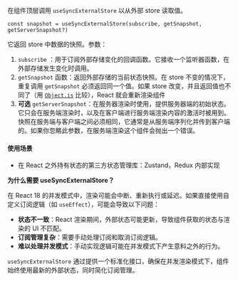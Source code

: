 在组件顶层调用 `useSyncExternalStore` 以从外部 store 读取值。

```
const snapshot = useSyncExternalStore(subscribe, getSnapshot, getServerSnapshot?)
```

它返回 store 中数据的快照。参数：

1. `subscribe` ：用于订阅外部存储变化的回调函数。它接收一个监听器函数，在外部存储发生变化时调用。
2. `getSnapshot` 函数：返回外部存储的当前状态快照。在 store 不变的情况下，重复调用 `getSnapshot` 必须返回同一个值。如果 store 改变，并且返回值也不同了（用 [`Object.is`](https://developer.mozilla.org/zh-CN/docs/Web/JavaScript/Reference/Global_Objects/Object/is) 比较），React 就会重新渲染组件
3. **可选** `getServerSnapshot`：在服务器渲染时使用，提供服务器端的初始状态。它只会在服务端渲染时，以及在客户端进行服务端渲染内容的激活时被用到。快照在服务端与客户端之间必须相同，它通常是从服务端序列化并传到客户端的。如果你忽略此参数，在服务端渲染这个组件会抛出一个错误。



#### 使用场景

- 在 React 之外持有状态的第三方状态管理库：Zustand，Redux  内部实现



**为什么需要 useSyncExternalStore？**

在 React 18 的并发模式中，渲染可能会中断、重新执行或延迟。如果直接使用自定义订阅逻辑（如 `useEffect`），可能会导致以下问题：

- **状态不一致**：React 渲染期间，外部状态可能更新，导致组件获取的状态与渲染的 UI 不匹配。
- **订阅管理复杂**：需要手动处理订阅和取消订阅逻辑。
- **难以处理并发模式**：手动实现逻辑可能在并发模式下产生意料之外的行为。

`useSyncExternalStore` 通过提供一个标准化接口，确保在并发渲染模式下，组件始终使用最新的外部状态，同时简化订阅管理。